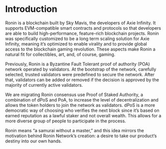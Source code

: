 # Introduction

Ronin is a blockchain built by Sky Mavis, the developers of Axie Infinity. It supports EVM-compatible smart contracts and protocols so that developers are able to build high-performance, feature-rich blockchain projects. Ronin was specifically customized to be a long term scaling solution for Axie Infinity, meaning it’s optimized to enable virality and to provide global access to the blockchain gaming revolution. These aspects make Ronin a natural fit for collectibles, art, and, of course, gaming. 

Previously, Ronin is a Byzantine Fault Tolerant proof of authority (POA) network operated by validators. At the bootstrap of the network, carefully selected, trusted validators were predefined to secure the network. After that, validators can be added or removed if the decision is approved by the majority of currently active validators.

We are migrating Ronin consensus use Proof of Staked Authority, a combination of dPoS and PoA, to increase the level of decentralization and allows the token holders to join the network as validators. dPoS is a more democratic way of choosing who verifies the next block since it’s based on earned reputation as a lawful staker and not overall wealth. This allows for a more diverse group of people to participate in the process.

<!-- We currently plan to migrate Ronin consensus to dPOS to enable complete decentralization where nodes have freedom to join the network as candidate validators/miners. dPoS is a more democratic way of choosing who verifies the next block since it’s based on earned reputation as a lawful staker and not overall wealth. This allows for a more diverse group of people to participate in the process. Additionally, because there are a limited number of validators, dPoS allows the network to reach consensus more quickly. -->

Ronin means “a samurai without a master,” and this idea mirrors the motivation behind Ronin Network’s creation: a desire to take our product’s destiny into our own hands. 



